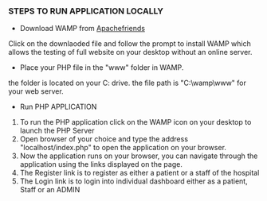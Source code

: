 ### STEPS TO RUN APPLICATION LOCALLY

* Download WAMP from [Apachefriends](https://www.Apachefriends.org/download.html)

Click on the downlaoded file and follow the prompt to install WAMP which allows the testing of full website on your desktop without an online server.

* Place your PHP file in the "www" folder in WAMP.

the folder is located on your C: drive. the file path is "C:\wamp\www" for your web server.

* Run PHP APPLICATION

1. To run the PHP application click on the WAMP icon on your desktop to launch the PHP Server
2. Open browser of your choice  and type the address "localhost/index.php" to open the application on your browser.
3. Now the application runs on your browser, you can navigate through the application using the links displayed on the page.
4. The Register link is to register as either a patient or a staff of the hospital
5. The Login link is to login into individual dashboard either as a patient, Staff or an ADMIN
